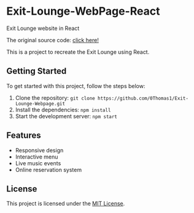 # Exit-Lounge-WebPage-React
Exit Lounge website in React

The original source code: [click here!](https://github.com/0Thomas1/Exit-Lounge-Webpage)

This is a project to recreate the Exit Lounge using React.

## Getting Started
To get started with this project, follow the steps below:

1. Clone the repository: `git clone https://github.com/0Thomas1/Exit-Lounge-Webpage.git`
2. Install the dependencies: `npm install`
3. Start the development server: `npm start`

## Features
- Responsive design
- Interactive menu
- Live music events
- Online reservation system


## License
This project is licensed under the [MIT License](LICENSE).


